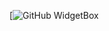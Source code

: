 [![GitHub WidgetBox](https://github-widgetbox.vercel.app/api/profile?username=xlves&data=followers,repositories,stars,commits&theme=nautilus)
